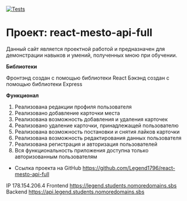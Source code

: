 [![Tests](https://github.com/legend1796/react-mesto-api-full/actions/workflows/tests.yml/badge.svg)](https://github.com/legend1796/react-mesto-api-full/actions/workflows/tests.yml)
# Проект: react-mesto-api-full

Данный сайт является проектной работой и предназначен для демонстрации навыков и умений, полученных мною при обучении.

**Библиотеки**

Фронтэнд создан с помощью библиотеки React
Бэкэнд создан с помощью библиотеки Express

**Функционал**

1. Реализована редакции профиля пользователя
2. Реализовано добавление карточки места
3. Реализована возможность добавления и удаления карточек
4. Реализовано удаление карточки, принадлежащей пользователю
5. Реализована возможность постановки и снятия лайков карточки
6. Реализована возможность редактирования данных пользователя
7. Реализована регистрация и авторизация пользователей
8. Вся функциональность приложения доступна только авторизованным пользователям

* Ссылка проекта на GitHub  https://github.com/Legend1796/react-mesto-api-full

IP 178.154.206.4
Frontend https://legend.students.nomoredomains.sbs
Backend https://api.legend.students.nomoredomains.sbs

